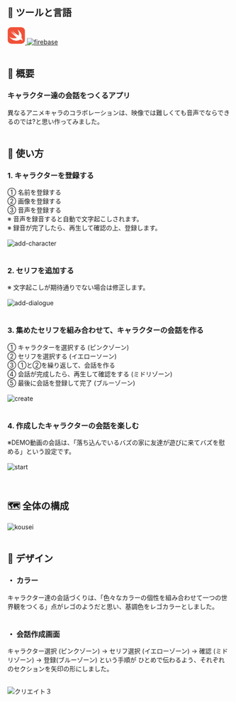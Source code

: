 ## 🔧 ツールと言語
<a href="https://developer.apple.com/swift/" target="_blank" rel="noreferrer"> <img src="https://raw.githubusercontent.com/devicons/devicon/master/icons/swift/swift-original.svg" alt="swift" width="40" height="40"/> </a>
<a href="https://firebase.google.com/" target="_blank" rel="noreferrer"> <img src="https://www.vectorlogo.zone/logos/firebase/firebase-icon.svg" alt="firebase" width="40" height="40"/> </a><br><br>

## 💬 概要
### キャラクター達の会話をつくるアプリ<br>
異なるアニメキャラのコラボレーションは、映像では難しくても音声でならできるのでは?と思い作ってみました。<br><br>

## 📃 使い方
### 1. キャラクターを登録する<br>
① 名前を登録する<br>
② 画像を登録する<br>
③ 音声を登録する<br>
※ 音声を録音すると自動で文字起こしされます。<br>
※ 録音が完了したら、再生して確認の上、登録します。<br><br>
![add-character](https://user-images.githubusercontent.com/98724087/155574499-53094d8a-e710-4e06-8e6e-c7a940eb2dec.gif)<br><br>

### 2. セリフを追加する<br>
※ 文字起こしが期待通りでない場合は修正します。<br><br>
![add-dialogue](https://user-images.githubusercontent.com/98724087/155574534-db04084a-1c99-4439-9bdf-d45360488e07.gif)<br><br>

### 3. 集めたセリフを組み合わせて、キャラクターの会話を作る
① キャラクターを選択する (ピンクゾーン)<br>
② セリフを選択する (イエローソーン)<br>
③ ①と②を繰り返して、会話を作る<br>
④ 会話が完成したら、再生して確認をする (ミドリゾーン)<br>
⑤ 最後に会話を登録して完了 (ブルーゾーン)<br><br>
![create](https://user-images.githubusercontent.com/98724087/155574546-d1aa1e5f-6e0d-4319-ae1e-5c8563af0b67.gif)<br><br>

### 4. 作成したキャラクターの会話を楽しむ<br>
※DEMO動画の会話は、「落ち込んでいるバズの家に友達が遊びに来てバズを慰める」という設定です。<br><br>
![start](https://user-images.githubusercontent.com/98724087/155574564-e0157739-db38-445c-9d0c-fe0d2acc99d6.gif)<br><br><br>

## 🗺 全体の構成
![kousei](https://user-images.githubusercontent.com/98724087/153019987-261c38f4-946e-486a-9c61-ca9c732be3d8.png)<br><br>

## 🎨  デザイン
### ・ カラー <br>
キャラクター達の会話づくりは、「色々なカラーの個性を組み合わせて一つの世界観をつくる」点がレゴのようだと思い、基調色をレゴカラーとしました。<br><br>

### ・ 会話作成画面 <br>
キャラクター選択 (ピンクゾーン) → セリフ選択 (イエローゾーン) → 確認 (ミドリゾーン) → 登録(ブルーゾーン) という手順が
ひとめで伝わるよう、それぞれのセクションを矢印の形にしました。<br><br>

![クリエイト３](https://user-images.githubusercontent.com/98724087/153004891-1fbd600e-f41b-48e5-8b5e-75d331c77a71.png)


